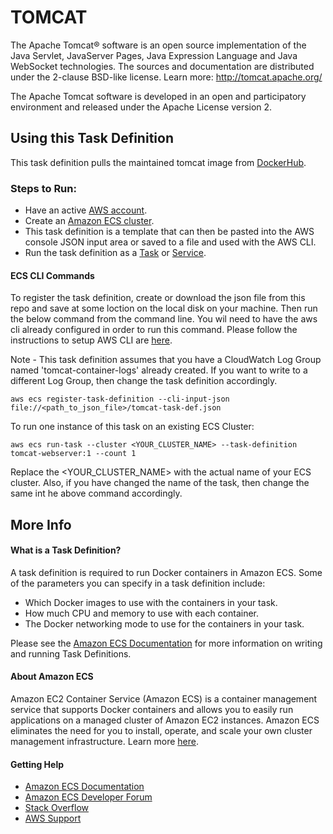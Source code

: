 # TOMCAT
The Apache Tomcat® software is an open source implementation of the Java Servlet, JavaServer Pages, Java Expression Language and Java WebSocket technologies. 
The sources and documentation are distributed under the 2-clause BSD-like license.
Learn more: http://tomcat.apache.org/

The Apache Tomcat software is developed in an open and participatory environment and released under the Apache License version 2. 

## Using this Task Definition
This task definition pulls the maintained tomcat image from [DockerHub](https://hub.docker.com/_/tomcat/).

### Steps to Run:
* Have an active [AWS account](https://portal.aws.amazon.com/billing/signup#/start).
* Create an [Amazon ECS cluster](http://docs.aws.amazon.com/AmazonECS/latest/developerguide/create_cluster.html).
* This task definition is a template that can then be pasted into the AWS console JSON input area or saved to a file and used with the AWS CLI.
* Run the task definition as a [Task](http://docs.aws.amazon.com/AmazonECS/latest/developerguide/scheduling_tasks.html) or [Service](http://docs.aws.amazon.com/AmazonECS/latest/developerguide/ecs_services.html).

#### ECS CLI Commands

To register the task definition, create or download the json file from this repo and save at some loction on the local disk on your machine. Then run the below command from the command line. You wil need to have the aws cli already configured in order to run this command. Please follow the instructions to setup AWS CLI are [here](http://docs.aws.amazon.com/cli/latest/userguide/installing.html).

Note - This task definition assumes that you have a CloudWatch Log Group named 'tomcat-container-logs' already created. If you want to write to a different Log Group, then change the task definition accordingly. 

`aws ecs register-task-definition --cli-input-json file://<path_to_json_file>/tomcat-task-def.json`


To run one instance of this task on an existing ECS Cluster:

`aws ecs run-task --cluster <YOUR_CLUSTER_NAME> --task-definition tomcat-webserver:1 --count 1`

Replace the <YOUR_CLUSTER_NAME> with the actual name of your ECS cluster. Also, if you have changed the name of the task, then change the same int he above command accordingly.

## More Info
#### What is a Task Definition?
A task definition is required to run Docker containers in Amazon ECS. Some of the parameters you can specify in a task definition include:

* Which Docker images to use with the containers in your task.
* How much CPU and memory to use with each container.
* The Docker networking mode to use for the containers in your task.

Please see the [Amazon ECS Documentation](http://docs.aws.amazon.com/AmazonECS/latest/developerguide/task_definitions.html) for more information on writing and running Task Definitions.

#### About Amazon ECS
Amazon EC2 Container Service (Amazon ECS) is a container management service that supports Docker containers and allows you to easily run applications on a managed cluster of Amazon EC2 instances. Amazon ECS eliminates the need for you to install, operate, and scale your own cluster management infrastructure. Learn more [here](https://aws.amazon.com/ecs).

#### Getting Help
* [Amazon ECS Documentation](http://docs.aws.amazon.com/AmazonECS/latest/developerguide/Welcome.html)
* [Amazon ECS Developer Forum](https://forums.aws.amazon.com/forum.jspa?forumID=187)
* [Stack Overflow](https://stackoverflow.com/questions/tagged/amazon-ecs)
* [AWS Support](https://aws.amazon.com/premiumsupport/)
